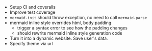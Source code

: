 - Setup CI and coveralls
- Improve test coverage
- `mermaid.init` should throw exception, no need to call `mermaid.parse`
- mermaid inline style overrides html, body padding
    - trigger a syntax error to see how the padding changes
    - should rewrite mermaid inline style generation code
- Turn it into a dynamic website. Save user's data.
- Specify theme via url
